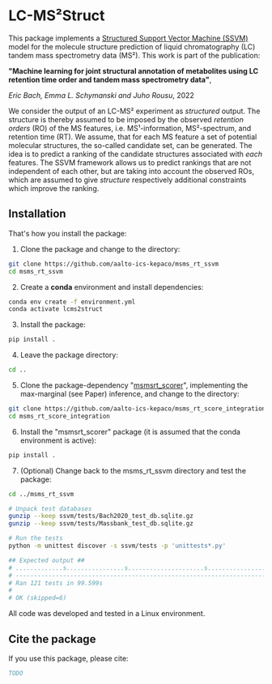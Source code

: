 # LC-MS²Struct

This package implements a [Structured Support Vector Machine (SSVM)](https://en.wikipedia.org/wiki/Structured_support_vector_machine) 
model for the molecule structure prediction of liquid chromatography (LC) tandem mass spectrometry data (MS²). This 
work is part of the publication:

**"Machine learning for joint structural annotation of metabolites using LC retention time order and tandem mass 
spectrometry data"**,

*Eric Bach, Emma L. Schymanski and Juho Rousu*, 2022


We consider the output of an LC-MS² experiment as *structured* output. The structure is thereby assumed to be 
imposed by the observed *retention orders* (RO) of the MS features, i.e. MS¹-information, MS²-spectrum, and 
retention time (RT). We assume, that for each MS feature a set of potential molecular structures, the so-called 
candidate set, can be generated. The idea is to predict a ranking of the candidate structures associated with *each* 
features. The SSVM framework allows us to predict rankings that are not independent of each other, but are taking 
into account the observed ROs, which are assumed to give *structure* respectively additional constraints which 
improve the ranking. 

## Installation

That's how you install the package: 

1) Clone the package and change to the directory:
```bash
git clone https://github.com/aalto-ics-kepaco/msms_rt_ssvm
cd msms_rt_ssvm
```

2) Create a **conda** environment and install dependencies:
```bash
conda env create -f environment.yml
conda activate lcms2struct
```

3) Install the package:
```bash
pip install .
```

4) Leave the package directory:
```bash
cd ..  
```

5) Clone the package-dependency "[msmsrt_scorer](https://github.com/aalto-ics-kepaco/msms_rt_score_integration)", 
   implementing the max-marginal (see Paper) inference, and change to the directory:
```bash
git clone https://github.com/aalto-ics-kepaco/msms_rt_score_integration
cd msms_rt_score_integration
```

6) Install the "msmsrt_scorer" package (it is assumed that the conda environment is active):
```bash
pip install .
```

7) (Optional) Change back to the msms_rt_ssvm directory and test the package:
```bash
cd ../msms_rt_ssvm

# Unpack test databases
gunzip --keep ssvm/tests/Bach2020_test_db.sqlite.gz
gunzip --keep ssvm/tests/Massbank_test_db.sqlite.gz

# Run the tests
python -m unittest discover -s ssvm/tests -p 'unittests*.py'

## Expected output ##
# .............s................s.....................s...................s.....s..................................s......
# ----------------------------------------------------------------------
# Ran 121 tests in 99.599s
# 
# OK (skipped=6)
```




All code was developed and tested in a Linux environment. 

## Cite the package

If you use this package, please cite:

```bibtex
TODO 
```